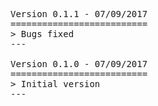 <pre>

Version 0.1.1 - 07/09/2017
==========================
> Bugs fixed
---

Version 0.1.0 - 07/09/2017
==========================
> Initial version
---

</pre>